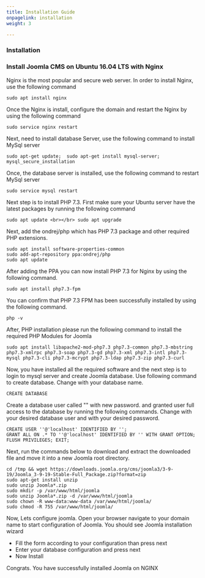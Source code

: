 ```yaml
---
title: Installation Guide
onpagelink: installation
weight: 3

---
```


### Installation

### Install Joomla CMS on Ubuntu 16.04 LTS with Nginx

Nginx is the most popular and secure web server. In order to install Nginx, use the following command

 ```
 sudo apt install nginx 
```

Once the Nginx is install, configure the domain and restart the Nginx by using the following command

 ```
 sudo service nginx restart 
```

Next, need to install database Server, use the following command to install MySql server

 ```
 sudo apt-get update;  sudo apt-get install mysql-server; mysql_secure_installation 
```

Once, the database server is installed, use the following command to restart MySql server

 ```
 sudo service mysql restart 
```

Next step is to install PHP 7.3. First make sure your Ubuntu server have the latest packages by running the following command

 ```
 sudo apt update <br></br> sudo apt upgrade
```

Next, add the ondrej/php which has PHP 7.3 package and other required PHP extensions.

 ```
 sudo apt install software-properties-common 
 sudo add-apt-repository ppa:ondrej/php
 sudo apt update

```

After adding the PPA you can now install PHP 7.3 for Nginx by using the following command.

 ```
 sudo apt install php7.3-fpm
```

You can confirm that PHP 7.3 FPM has been successfully installed by using the following command.

 ```
 php -v
```

After, PHP installation please run the following command to install the required PHP Modules for Joomla

 ```
 sudo apt install libapache2-mod-php7.3 php7.3-common php7.3-mbstring php7.3-xmlrpc php7.3-soap php7.3-gd php7.3-xml php7.3-intl php7.3-mysql php7.3-cli php7.3-mcrypt php7.3-ldap php7.3-zip php7.3-curl 
```

Now, you have installed all the required software and the next step is to login to mysql server and create Joomla database. Use following command to create database. Change with your database name.

 ```
 CREATE DATABASE  
```

Create a database user called "" with new password. and granted user full access to the database by running the following commands. Change with your desired database user and with your desired password.

 ```
 CREATE USER ''@'localhost' IDENTIFIED BY ''; 
 GRANT ALL ON .* TO ''@'localhost' IDENTIFIED BY '' WITH GRANT OPTION;
 FLUSH PRIVILEGES; EXIT;
```

Next, run the commands below to download and extract the downloaded file and move it into a new Joomla root directory.

 ```
 cd /tmp && wget https://downloads.joomla.org/cms/joomla3/3-9-19/Joomla_3-9-19-Stable-Full_Package.zip?format=zip 
 sudo apt-get install unzip
 sudo unzip Joomla*.zip
 sudo mkdir -p /var/www/html/joomla
 sudo unzip Joomla*.zip -d /var/www/html/joomla
 sudo chown -R www-data:www-data /var/www/html/joomla/
 sudo chmod -R 755 /var/www/html/joomla/

```

Now, Lets configure joomla. Open your browser navigate to your domain name to start configuration of Joomla. You should see Joomla installation wizard

- Fill the form according to your configuration than press next
- Enter your database configuration and press next
- Now Install
 
Congrats. You have successfully installed Joomla on NGINX